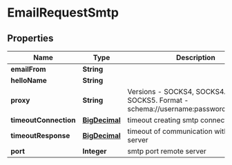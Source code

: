 # EmailRequestSmtp

## Properties
Name | Type | Description | Notes
------------ | ------------- | ------------- | -------------
**emailFrom** | **String** |  |  [optional]
**helloName** | **String** |  |  [optional]
**proxy** | **String** | Versions - SOCKS4, SOCKS4A and SOCKS5. Format -  schema://username:password@host:port.  |  [optional]
**timeoutConnection** | [**BigDecimal**](BigDecimal.md) | timeout creating smtp connection |  [optional]
**timeoutResponse** | [**BigDecimal**](BigDecimal.md) | timeout of communication with smtp server |  [optional]
**port** | **Integer** | smtp port remote server |  [optional]
